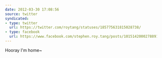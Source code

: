 ```yaml
---
date: 2012-03-30 17:08:56
source: twitter
syndicated:
- type: twitter
  url: https://twitter.com/roytang/statuses/185775631815028738/
- type: facebook
  url: https://www.facebook.com/stephen.roy.tang/posts/10151420002788912
---
```


Hooray I'm home~